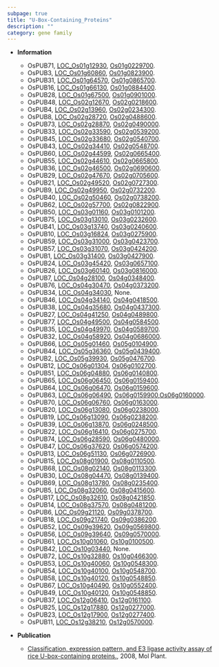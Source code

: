 ```yaml
---
subpage: true
title: "U-Box-Containing_Proteins"
description: ""
category: gene family
---
```


* **Information**  
    + OsPUB71, [LOC_Os01g12930](http://rice.plantbiology.msu.edu/cgi-bin/ORF_infopage.cgi?orf=LOC_Os01g12930), [Os01g0229700](http://rapdb.dna.affrc.go.jp/viewer/gbrowse_details/irgsp1?name=Os01g0229700).
    + OsPUB3, [LOC_Os01g60860](http://rice.plantbiology.msu.edu/cgi-bin/ORF_infopage.cgi?orf=LOC_Os01g60860), [Os01g0823900](http://rapdb.dna.affrc.go.jp/viewer/gbrowse_details/irgsp1?name=Os01g0823900).
    + OsPUB31, [LOC_Os01g64570](http://rice.plantbiology.msu.edu/cgi-bin/ORF_infopage.cgi?orf=LOC_Os01g64570), [Os01g0865700](http://rapdb.dna.affrc.go.jp/viewer/gbrowse_details/irgsp1?name=Os01g0865700).
    + OsPUB16, [LOC_Os01g66130](http://rice.plantbiology.msu.edu/cgi-bin/ORF_infopage.cgi?orf=LOC_Os01g66130), [Os01g0884400](http://rapdb.dna.affrc.go.jp/viewer/gbrowse_details/irgsp1?name=Os01g0884400).
    + OsPUB28, [LOC_Os01g67500](http://rice.plantbiology.msu.edu/cgi-bin/ORF_infopage.cgi?orf=LOC_Os01g67500), [Os01g0901000](http://rapdb.dna.affrc.go.jp/viewer/gbrowse_details/irgsp1?name=Os01g0901000).
    + OsPUB48, [LOC_Os02g12670](http://rice.plantbiology.msu.edu/cgi-bin/ORF_infopage.cgi?orf=LOC_Os02g12670), [Os02g0218600](http://rapdb.dna.affrc.go.jp/viewer/gbrowse_details/irgsp1?name=Os02g0218600).
    + OsPUB4, [LOC_Os02g13960](http://rice.plantbiology.msu.edu/cgi-bin/ORF_infopage.cgi?orf=LOC_Os02g13960), [Os02g0234300](http://rapdb.dna.affrc.go.jp/viewer/gbrowse_details/irgsp1?name=Os02g0234300).
    + OsPUB8, [LOC_Os02g28720](http://rice.plantbiology.msu.edu/cgi-bin/ORF_infopage.cgi?orf=LOC_Os02g28720), [Os02g0488600](http://rapdb.dna.affrc.go.jp/viewer/gbrowse_details/irgsp1?name=Os02g0488600).
    + OsPUB73, [LOC_Os02g28870](http://rice.plantbiology.msu.edu/cgi-bin/ORF_infopage.cgi?orf=LOC_Os02g28870), [Os02g0490000](http://rapdb.dna.affrc.go.jp/viewer/gbrowse_details/irgsp1?name=Os02g0490000).
    + OsPUB33, [LOC_Os02g33590](http://rice.plantbiology.msu.edu/cgi-bin/ORF_infopage.cgi?orf=LOC_Os02g33590), [Os02g0539200](http://rapdb.dna.affrc.go.jp/viewer/gbrowse_details/irgsp1?name=Os02g0539200).
    + OsPUB45, [LOC_Os02g33680](http://rice.plantbiology.msu.edu/cgi-bin/ORF_infopage.cgi?orf=LOC_Os02g33680), [Os02g0540700](http://rapdb.dna.affrc.go.jp/viewer/gbrowse_details/irgsp1?name=Os02g0540700).
    + OsPUB43, [LOC_Os02g34410](http://rice.plantbiology.msu.edu/cgi-bin/ORF_infopage.cgi?orf=LOC_Os02g34410), [Os02g0548700](http://rapdb.dna.affrc.go.jp/viewer/gbrowse_details/irgsp1?name=Os02g0548700).
    + OsPUB60, [LOC_Os02g44599](http://rice.plantbiology.msu.edu/cgi-bin/ORF_infopage.cgi?orf=LOC_Os02g44599), [Os02g0665400](http://rapdb.dna.affrc.go.jp/viewer/gbrowse_details/irgsp1?name=Os02g0665400).
    + OsPUB55, [LOC_Os02g44610](http://rice.plantbiology.msu.edu/cgi-bin/ORF_infopage.cgi?orf=LOC_Os02g44610), [Os02g0665800](http://rapdb.dna.affrc.go.jp/viewer/gbrowse_details/irgsp1?name=Os02g0665800).
    + OsPUB36, [LOC_Os02g46500](http://rice.plantbiology.msu.edu/cgi-bin/ORF_infopage.cgi?orf=LOC_Os02g46500), [Os02g0690600](http://rapdb.dna.affrc.go.jp/viewer/gbrowse_details/irgsp1?name=Os02g0690600).
    + OsPUB29, [LOC_Os02g47670](http://rice.plantbiology.msu.edu/cgi-bin/ORF_infopage.cgi?orf=LOC_Os02g47670), [Os02g0705600](http://rapdb.dna.affrc.go.jp/viewer/gbrowse_details/irgsp1?name=Os02g0705600).
    + OsPUB21, [LOC_Os02g49520](http://rice.plantbiology.msu.edu/cgi-bin/ORF_infopage.cgi?orf=LOC_Os02g49520), [Os02g0727300](http://rapdb.dna.affrc.go.jp/viewer/gbrowse_details/irgsp1?name=Os02g0727300).
    + OsPUB9, [LOC_Os02g49950](http://rice.plantbiology.msu.edu/cgi-bin/ORF_infopage.cgi?orf=LOC_Os02g49950), [Os02g0732200](http://rapdb.dna.affrc.go.jp/viewer/gbrowse_details/irgsp1?name=Os02g0732200).
    + OsPUB40, [LOC_Os02g50460](http://rice.plantbiology.msu.edu/cgi-bin/ORF_infopage.cgi?orf=LOC_Os02g50460), [Os02g0738200](http://rapdb.dna.affrc.go.jp/viewer/gbrowse_details/irgsp1?name=Os02g0738200).
    + OsPUB62, [LOC_Os02g57700](http://rice.plantbiology.msu.edu/cgi-bin/ORF_infopage.cgi?orf=LOC_Os02g57700), [Os02g0822900](http://rapdb.dna.affrc.go.jp/viewer/gbrowse_details/irgsp1?name=Os02g0822900).
    + OsPUB50, [LOC_Os03g01160](http://rice.plantbiology.msu.edu/cgi-bin/ORF_infopage.cgi?orf=LOC_Os03g01160), [Os03g0101200](http://rapdb.dna.affrc.go.jp/viewer/gbrowse_details/irgsp1?name=Os03g0101200).
    + OsPUB75, [LOC_Os03g13010](http://rice.plantbiology.msu.edu/cgi-bin/ORF_infopage.cgi?orf=LOC_Os03g13010), [Os03g0232600](http://rapdb.dna.affrc.go.jp/viewer/gbrowse_details/irgsp1?name=Os03g0232600).
    + OsPUB41, [LOC_Os03g13740](http://rice.plantbiology.msu.edu/cgi-bin/ORF_infopage.cgi?orf=LOC_Os03g13740), [Os03g0240600](http://rapdb.dna.affrc.go.jp/viewer/gbrowse_details/irgsp1?name=Os03g0240600).
    + OsPUB10, [LOC_Os03g16824](http://rice.plantbiology.msu.edu/cgi-bin/ORF_infopage.cgi?orf=LOC_Os03g16824), [Os03g0275900](http://rapdb.dna.affrc.go.jp/viewer/gbrowse_details/irgsp1?name=Os03g0275900).
    + OsPUB59, [LOC_Os03g31000](http://rice.plantbiology.msu.edu/cgi-bin/ORF_infopage.cgi?orf=LOC_Os03g31000), [Os03g0423700](http://rapdb.dna.affrc.go.jp/viewer/gbrowse_details/irgsp1?name=Os03g0423700).
    + OsPUB57, [LOC_Os03g31070](http://rice.plantbiology.msu.edu/cgi-bin/ORF_infopage.cgi?orf=LOC_Os03g31070), [Os03g0424200](http://rapdb.dna.affrc.go.jp/viewer/gbrowse_details/irgsp1?name=Os03g0424200).
    + OsPUB1, [LOC_Os03g31400](http://rice.plantbiology.msu.edu/cgi-bin/ORF_infopage.cgi?orf=LOC_Os03g31400), [Os03g0427900](http://rapdb.dna.affrc.go.jp/viewer/gbrowse_details/irgsp1?name=Os03g0427900).
    + OsPUB24, [LOC_Os03g45420](http://rice.plantbiology.msu.edu/cgi-bin/ORF_infopage.cgi?orf=LOC_Os03g45420), [Os03g0657100](http://rapdb.dna.affrc.go.jp/viewer/gbrowse_details/irgsp1?name=Os03g0657100).
    + OsPUB26, [LOC_Os03g60140](http://rice.plantbiology.msu.edu/cgi-bin/ORF_infopage.cgi?orf=LOC_Os03g60140), [Os03g0816000](http://rapdb.dna.affrc.go.jp/viewer/gbrowse_details/irgsp1?name=Os03g0816000).
    + OsPUB7, [LOC_Os04g28100](http://rice.plantbiology.msu.edu/cgi-bin/ORF_infopage.cgi?orf=LOC_Os04g28100), [Os04g0348400](http://rapdb.dna.affrc.go.jp/viewer/gbrowse_details/irgsp1?name=Os04g0348400).
    + OsPUB76, [LOC_Os04g30470](http://rice.plantbiology.msu.edu/cgi-bin/ORF_infopage.cgi?orf=LOC_Os04g30470), [Os04g0373200](http://rapdb.dna.affrc.go.jp/viewer/gbrowse_details/irgsp1?name=Os04g0373200).
    + OsPUB34, [LOC_Os04g34030](http://rice.plantbiology.msu.edu/cgi-bin/ORF_infopage.cgi?orf=LOC_Os04g34030), None.
    + OsPUB46, [LOC_Os04g34140](http://rice.plantbiology.msu.edu/cgi-bin/ORF_infopage.cgi?orf=LOC_Os04g34140), [Os04g0418500](http://rapdb.dna.affrc.go.jp/viewer/gbrowse_details/irgsp1?name=Os04g0418500).
    + OsPUB38, [LOC_Os04g35680](http://rice.plantbiology.msu.edu/cgi-bin/ORF_infopage.cgi?orf=LOC_Os04g35680), [Os04g0437300](http://rapdb.dna.affrc.go.jp/viewer/gbrowse_details/irgsp1?name=Os04g0437300).
    + OsPUB27, [LOC_Os04g41250](http://rice.plantbiology.msu.edu/cgi-bin/ORF_infopage.cgi?orf=LOC_Os04g41250), [Os04g0489800](http://rapdb.dna.affrc.go.jp/viewer/gbrowse_details/irgsp1?name=Os04g0489800).
    + OsPUB77, [LOC_Os04g49500](http://rice.plantbiology.msu.edu/cgi-bin/ORF_infopage.cgi?orf=LOC_Os04g49500), [Os04g0584500](http://rapdb.dna.affrc.go.jp/viewer/gbrowse_details/irgsp1?name=Os04g0584500).
    + OsPUB35, [LOC_Os04g49970](http://rice.plantbiology.msu.edu/cgi-bin/ORF_infopage.cgi?orf=LOC_Os04g49970), [Os04g0589700](http://rapdb.dna.affrc.go.jp/viewer/gbrowse_details/irgsp1?name=Os04g0589700).
    + OsPUB32, [LOC_Os04g58920](http://rice.plantbiology.msu.edu/cgi-bin/ORF_infopage.cgi?orf=LOC_Os04g58920), [Os04g0686000](http://rapdb.dna.affrc.go.jp/viewer/gbrowse_details/irgsp1?name=Os04g0686000).
    + OsPUB66, [LOC_Os05g01460](http://rice.plantbiology.msu.edu/cgi-bin/ORF_infopage.cgi?orf=LOC_Os05g01460), [Os05g0104900](http://rapdb.dna.affrc.go.jp/viewer/gbrowse_details/irgsp1?name=Os05g0104900).
    + OsPUB44, [LOC_Os05g36360](http://rice.plantbiology.msu.edu/cgi-bin/ORF_infopage.cgi?orf=LOC_Os05g36360), [Os05g0439400](http://rapdb.dna.affrc.go.jp/viewer/gbrowse_details/irgsp1?name=Os05g0439400).
    + OsPUB2, [LOC_Os05g39930](http://rice.plantbiology.msu.edu/cgi-bin/ORF_infopage.cgi?orf=LOC_Os05g39930), [Os05g0476700](http://rapdb.dna.affrc.go.jp/viewer/gbrowse_details/irgsp1?name=Os05g0476700).
    + OsPUB12, [LOC_Os06g01304](http://rice.plantbiology.msu.edu/cgi-bin/ORF_infopage.cgi?orf=LOC_Os06g01304), [Os06g0102700](http://rapdb.dna.affrc.go.jp/viewer/gbrowse_details/irgsp1?name=Os06g0102700).
    + OsPUB51, [LOC_Os06g04880](http://rice.plantbiology.msu.edu/cgi-bin/ORF_infopage.cgi?orf=LOC_Os06g04880), [Os06g0140800](http://rapdb.dna.affrc.go.jp/viewer/gbrowse_details/irgsp1?name=Os06g0140800).
    + OsPUB65, [LOC_Os06g06450](http://rice.plantbiology.msu.edu/cgi-bin/ORF_infopage.cgi?orf=LOC_Os06g06450), [Os06g0159400](http://rapdb.dna.affrc.go.jp/viewer/gbrowse_details/irgsp1?name=Os06g0159400).
    + OsPUB64, [LOC_Os06g06470](http://rice.plantbiology.msu.edu/cgi-bin/ORF_infopage.cgi?orf=LOC_Os06g06470), [Os06g0159600](http://rapdb.dna.affrc.go.jp/viewer/gbrowse_details/irgsp1?name=Os06g0159600).
    + OsPUB63, [LOC_Os06g06490](http://rice.plantbiology.msu.edu/cgi-bin/ORF_infopage.cgi?orf=LOC_Os06g06490), [Os06g0159900](http://rapdb.dna.affrc.go.jp/viewer/gbrowse_details/irgsp1?name=Os06g0159900),[Os06g0160000](http://rapdb.dna.affrc.go.jp/viewer/gbrowse_details/irgsp1?name=Os06g0160000).
    + OsPUB70, [LOC_Os06g06760](http://rice.plantbiology.msu.edu/cgi-bin/ORF_infopage.cgi?orf=LOC_Os06g06760), [Os06g0163000](http://rapdb.dna.affrc.go.jp/viewer/gbrowse_details/irgsp1?name=Os06g0163000).
    + OsPUB20, [LOC_Os06g13080](http://rice.plantbiology.msu.edu/cgi-bin/ORF_infopage.cgi?orf=LOC_Os06g13080), [Os06g0238000](http://rapdb.dna.affrc.go.jp/viewer/gbrowse_details/irgsp1?name=Os06g0238000).
    + OsPUB19, [LOC_Os06g13090](http://rice.plantbiology.msu.edu/cgi-bin/ORF_infopage.cgi?orf=LOC_Os06g13090), [Os06g0238200](http://rapdb.dna.affrc.go.jp/viewer/gbrowse_details/irgsp1?name=Os06g0238200).
    + OsPUB39, [LOC_Os06g13870](http://rice.plantbiology.msu.edu/cgi-bin/ORF_infopage.cgi?orf=LOC_Os06g13870), [Os06g0248500](http://rapdb.dna.affrc.go.jp/viewer/gbrowse_details/irgsp1?name=Os06g0248500).
    + OsPUB22, [LOC_Os06g16410](http://rice.plantbiology.msu.edu/cgi-bin/ORF_infopage.cgi?orf=LOC_Os06g16410), [Os06g0275700](http://rapdb.dna.affrc.go.jp/viewer/gbrowse_details/irgsp1?name=Os06g0275700).
    + OsPUB74, [LOC_Os06g28590](http://rice.plantbiology.msu.edu/cgi-bin/ORF_infopage.cgi?orf=LOC_Os06g28590), [Os06g0480000](http://rapdb.dna.affrc.go.jp/viewer/gbrowse_details/irgsp1?name=Os06g0480000).
    + OsPUB47, [LOC_Os06g37620](http://rice.plantbiology.msu.edu/cgi-bin/ORF_infopage.cgi?orf=LOC_Os06g37620), [Os06g0574200](http://rapdb.dna.affrc.go.jp/viewer/gbrowse_details/irgsp1?name=Os06g0574200).
    + OsPUB13, [LOC_Os06g51130](http://rice.plantbiology.msu.edu/cgi-bin/ORF_infopage.cgi?orf=LOC_Os06g51130), [Os06g0726900](http://rapdb.dna.affrc.go.jp/viewer/gbrowse_details/irgsp1?name=Os06g0726900).
    + OsPUB15, [LOC_Os08g01900](http://rice.plantbiology.msu.edu/cgi-bin/ORF_infopage.cgi?orf=LOC_Os08g01900), [Os08g0110500](http://rapdb.dna.affrc.go.jp/viewer/gbrowse_details/irgsp1?name=Os08g0110500).
    + OsPUB68, [LOC_Os08g02140](http://rice.plantbiology.msu.edu/cgi-bin/ORF_infopage.cgi?orf=LOC_Os08g02140), [Os08g0113300](http://rapdb.dna.affrc.go.jp/viewer/gbrowse_details/irgsp1?name=Os08g0113300).
    + OsPUB30, [LOC_Os08g04470](http://rice.plantbiology.msu.edu/cgi-bin/ORF_infopage.cgi?orf=LOC_Os08g04470), [Os08g0139400](http://rapdb.dna.affrc.go.jp/viewer/gbrowse_details/irgsp1?name=Os08g0139400).
    + OsPUB69, [LOC_Os08g13780](http://rice.plantbiology.msu.edu/cgi-bin/ORF_infopage.cgi?orf=LOC_Os08g13780), [Os08g0235400](http://rapdb.dna.affrc.go.jp/viewer/gbrowse_details/irgsp1?name=Os08g0235400).
    + OsPUB5, [LOC_Os08g32060](http://rice.plantbiology.msu.edu/cgi-bin/ORF_infopage.cgi?orf=LOC_Os08g32060), [Os08g0415600](http://rapdb.dna.affrc.go.jp/viewer/gbrowse_details/irgsp1?name=Os08g0415600).
    + OsPUB17, [LOC_Os08g32610](http://rice.plantbiology.msu.edu/cgi-bin/ORF_infopage.cgi?orf=LOC_Os08g32610), [Os08g0421850](http://rapdb.dna.affrc.go.jp/viewer/gbrowse_details/irgsp1?name=Os08g0421850).
    + OsPUB14, [LOC_Os08g37570](http://rice.plantbiology.msu.edu/cgi-bin/ORF_infopage.cgi?orf=LOC_Os08g37570), [Os08g0481200](http://rapdb.dna.affrc.go.jp/viewer/gbrowse_details/irgsp1?name=Os08g0481200).
    + OsPUB6, [LOC_Os09g21120](http://rice.plantbiology.msu.edu/cgi-bin/ORF_infopage.cgi?orf=LOC_Os09g21120), [Os09g0378700](http://rapdb.dna.affrc.go.jp/viewer/gbrowse_details/irgsp1?name=Os09g0378700).
    + OsPUB18, [LOC_Os09g21740](http://rice.plantbiology.msu.edu/cgi-bin/ORF_infopage.cgi?orf=LOC_Os09g21740), [Os09g0386200](http://rapdb.dna.affrc.go.jp/viewer/gbrowse_details/irgsp1?name=Os09g0386200).
    + OsPUB52, [LOC_Os09g39620](http://rice.plantbiology.msu.edu/cgi-bin/ORF_infopage.cgi?orf=LOC_Os09g39620), [Os09g0569800](http://rapdb.dna.affrc.go.jp/viewer/gbrowse_details/irgsp1?name=Os09g0569800).
    + OsPUB56, [LOC_Os09g39640](http://rice.plantbiology.msu.edu/cgi-bin/ORF_infopage.cgi?orf=LOC_Os09g39640), [Os09g0570000](http://rapdb.dna.affrc.go.jp/viewer/gbrowse_details/irgsp1?name=Os09g0570000).
    + OsPUB61, [LOC_Os10g01060](http://rice.plantbiology.msu.edu/cgi-bin/ORF_infopage.cgi?orf=LOC_Os10g01060), [Os10g0100500](http://rapdb.dna.affrc.go.jp/viewer/gbrowse_details/irgsp1?name=Os10g0100500).
    + OsPUB42, [LOC_Os10g03440](http://rice.plantbiology.msu.edu/cgi-bin/ORF_infopage.cgi?orf=LOC_Os10g03440), None.
    + OsPUB72, [LOC_Os10g32880](http://rice.plantbiology.msu.edu/cgi-bin/ORF_infopage.cgi?orf=LOC_Os10g32880), [Os10g0466300](http://rapdb.dna.affrc.go.jp/viewer/gbrowse_details/irgsp1?name=Os10g0466300).
    + OsPUB53, [LOC_Os10g40060](http://rice.plantbiology.msu.edu/cgi-bin/ORF_infopage.cgi?orf=LOC_Os10g40060), [Os10g0548300](http://rapdb.dna.affrc.go.jp/viewer/gbrowse_details/irgsp1?name=Os10g0548300).
    + OsPUB54, [LOC_Os10g40100](http://rice.plantbiology.msu.edu/cgi-bin/ORF_infopage.cgi?orf=LOC_Os10g40100), [Os10g0548700](http://rapdb.dna.affrc.go.jp/viewer/gbrowse_details/irgsp1?name=Os10g0548700).
    + OsPUB58, [LOC_Os10g40120](http://rice.plantbiology.msu.edu/cgi-bin/ORF_infopage.cgi?orf=LOC_Os10g40120), [Os10g0548850](http://rapdb.dna.affrc.go.jp/viewer/gbrowse_details/irgsp1?name=Os10g0548850).
    + OsPUB67, [LOC_Os10g40490](http://rice.plantbiology.msu.edu/cgi-bin/ORF_infopage.cgi?orf=LOC_Os10g40490), [Os10g0552400](http://rapdb.dna.affrc.go.jp/viewer/gbrowse_details/irgsp1?name=Os10g0552400).
    + OsPUB49, [LOC_Os10g40120](http://rice.plantbiology.msu.edu/cgi-bin/ORF_infopage.cgi?orf=LOC_Os10g40120), [Os10g0548850](http://rapdb.dna.affrc.go.jp/viewer/gbrowse_details/irgsp1?name=Os10g0548850).
    + OsPUB37, [LOC_Os12g06410](http://rice.plantbiology.msu.edu/cgi-bin/ORF_infopage.cgi?orf=LOC_Os12g06410), [Os12g0161100](http://rapdb.dna.affrc.go.jp/viewer/gbrowse_details/irgsp1?name=Os12g0161100).
    + OsPUB25, [LOC_Os12g17880](http://rice.plantbiology.msu.edu/cgi-bin/ORF_infopage.cgi?orf=LOC_Os12g17880), [Os12g0277000](http://rapdb.dna.affrc.go.jp/viewer/gbrowse_details/irgsp1?name=Os12g0277000).
    + OsPUB23, [LOC_Os12g17900](http://rice.plantbiology.msu.edu/cgi-bin/ORF_infopage.cgi?orf=LOC_Os12g17900), [Os12g0277400](http://rapdb.dna.affrc.go.jp/viewer/gbrowse_details/irgsp1?name=Os12g0277400).
    + OsPUB11, [LOC_Os12g38210](http://rice.plantbiology.msu.edu/cgi-bin/ORF_infopage.cgi?orf=LOC_Os12g38210), [Os12g0570000](http://rapdb.dna.affrc.go.jp/viewer/gbrowse_details/irgsp1?name=Os12g0570000).

* **Publication**  
    + [Classification, expression pattern, and E3 ligase activity assay of rice U-box-containing proteins.](http://www.ncbi.nlm.nih.gov/pubmed?term=Classification,+expression+pattern,+and+E3+ligase+activity+assay+of+rice+U-box-containing+proteins.%5BTitle%5D), 2008, Mol Plant.


